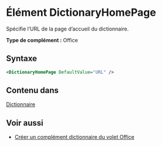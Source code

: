 # <a name="dictionaryhomepage-element"></a>Élément DictionaryHomePage

Spécifie l’URL de la page d’accueil du dictionnaire.

**Type de complément :** Office

## <a name="syntax"></a>Syntaxe

```XML
<DictionaryHomePage DefaultValue="URL" />
```

## <a name="contained-in"></a>Contenu dans

[Dictionnaire](dictionary.md)

## <a name="see-also"></a>Voir aussi

- [Créer un complément dictionnaire du volet Office](https://docs.microsoft.com/office/dev/add-ins/word/dictionary-task-pane-add-ins)
    
